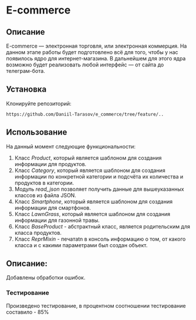 # E-commerce

## Описание

E-commerce  — электронная торговля, или электронная коммерция. На данном этапе работы 
будет подготовлено всё для того, чтобы у нас появилось ядро для интернет-магазина. 
В дальнейшем для этого ядра возможно будет реализовать любой интерфейс — от сайта 
до телеграм-бота.

## Установка

Клонируйте репозиторий:
```
https://github.com/Daniil-Tarasov/e_commerce/tree/feature/..
```

## Использование

На данный момент следующие функциональности:
1. Класс *Product*, который является шаблоном для создания информации для продуктов.
2. Класс *Category*, который является шаблоном для создания информации по конкретной категории и подсчёта их количества и продуктов в категории.
3. Модуль *read_json* позволяет получить данные для вышеуказанных классов из файла JSON.
4. Класс *Smartphone*, который является шаблоном для создания информации для смартфонов.
5. Класс *LawnGrass*, который является шаблоном для создания информации для газонной травы.
6. Класс *BaseProduct* - абстрактный класс, является родительским для класса продуктов.
7. Класс *ReprMixin* - печатаtn в консоль информацию о том, от какого класса и с какими параметрами был создан объект.


## Описание:
Добавлены обработки ошибок.


### Тестирование
Произведено тестирование, в процентном соотношении тестирование составило - 85%